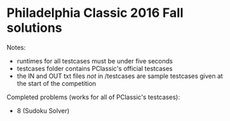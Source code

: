 # Philadelphia Classic 2016 Fall solutions

Notes:
- runtimes for all testcases must be under five seconds
- testcases folder contains PClassic's official testcases
- the IN and OUT txt files *not* in /testcases are sample testcases given at the start of the competition

Completed problems (works for all of PClassic's testcases):
- 8 (Sudoku Solver)
